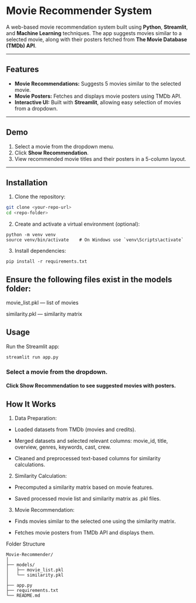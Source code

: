 # Movie Recommender System

A web-based movie recommendation system built using **Python**, **Streamlit**, and **Machine Learning** techniques. The app suggests movies similar to a selected movie, along with their posters fetched from **The Movie Database (TMDb) API**.

---

## Features

- **Movie Recommendations:** Suggests 5 movies similar to the selected movie.  
- **Movie Posters:** Fetches and displays movie posters using TMDb API.  
- **Interactive UI:** Built with **Streamlit**, allowing easy selection of movies from a dropdown.  

---

## Demo

1. Select a movie from the dropdown menu.  
2. Click **Show Recommendation**.  
3. View recommended movie titles and their posters in a 5-column layout.  

---

## Installation

1. Clone the repository:

```bash
git clone <your-repo-url>
cd <repo-folder>
```

2. Create and activate a virtual environment (optional):

```
python -m venv venv
source venv/bin/activate    # On Windows use `venv\Scripts\activate`
```

3. Install dependencies:
```
pip install -r requirements.txt
```

## Ensure the following files exist in the models folder:

movie_list.pkl — list of movies

similarity.pkl — similarity matrix

## Usage

Run the Streamlit app:
```
streamlit run app.py
```

### Select a movie from the dropdown.

#### Click Show Recommendation to see suggested movies with posters.

## How It Works

1. Data Preparation:

- Loaded datasets from TMDb (movies and credits).

- Merged datasets and selected relevant columns: movie_id, title, overview, genres, keywords, cast, crew.

- Cleaned and preprocessed text-based columns for similarity calculations.

2. Similarity Calculation:

- Precomputed a similarity matrix based on movie features.

- Saved processed movie list and similarity matrix as .pkl files.

3. Movie Recommendation:

- Finds movies similar to the selected one using the similarity matrix.

- Fetches movie posters from TMDb API and displays them.


Folder Structure
```
Movie-Recommender/
│
├── models/
│   ├── movie_list.pkl
│   └── similarity.pkl
│
├── app.py
├── requirements.txt
└── README.md
```
